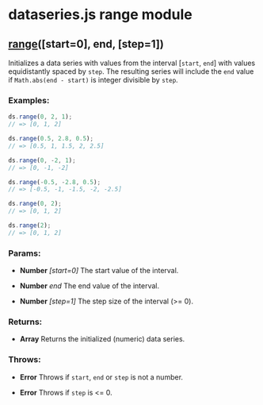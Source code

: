 

# dataseries.js range module

## <a name="range" href="#">range</a>([start=0], end, [step=1])

Initializes a data series with values from the interval [`start`, `end`] with values equidistantly spaced by `step`.
The resulting series will include the `end` value if `Math.abs(end - start)` is integer divisible by `step`.

### Examples:

```javascript
ds.range(0, 2, 1);
// => [0, 1, 2]

ds.range(0.5, 2.8, 0.5);
// => [0.5, 1, 1.5, 2, 2.5]

ds.range(0, -2, 1);
// => [0, -1, -2]

ds.range(-0.5, -2.8, 0.5);
// => [-0.5, -1, -1.5, -2, -2.5]

ds.range(0, 2);
// => [0, 1, 2]

ds.range(2);
// => [0, 1, 2]
```

### Params:

* **Number** *[start=0]* The start value of the interval.

* **Number** *end* The end value of the interval.

* **Number** *[step=1]* The step size of the interval (>= 0).

### Returns:

* **Array<Number>** Returns the initialized (numeric) data series.

### Throws:

* **Error** Throws if `start`, `end` or `step` is not a number.

* **Error** Throws if `step` is <= 0.
